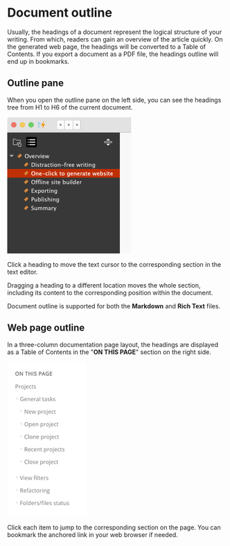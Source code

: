 ﻿# Document outline

Usually, the headings of a document represent the logical structure of your writing. From which, readers can gain an overview of the article quickly. On the generated web page, the headings will be converted to a Table of Contents. If you export a document as a PDF file, the headings outline will end up in bookmarks.

## Outline pane

When you open the outline pane on the left side, you can see the headings tree from H1 to H6 of the current document.

![screen-outline-pane](screen-outline-pane.png)

Click a heading to move the text cursor to the corresponding section in the text editor.

Dragging a heading to a different location moves the whole section, including its content to the corresponding position within the document.

Document outline is supported for both the **Markdown** and **Rich Text** files.

## Web page outline

In a three-column documentation page layout, the headings are displayed as a Table of Contents in the "**ON THIS PAGE**" section on the right side.

![screen-on-this-page](screen-on-this-page.png)

Click each item to jump to the corresponding section on the page. You can bookmark the anchored link in your web browser if needed.

